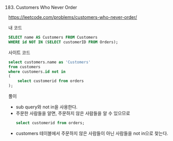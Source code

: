 183. Customers Who Never Order

https://leetcode.com/problems/customers-who-never-order/

내 코드

```sql
SELECT name AS Customers FROM Customers
WHERE id NOT IN (SELECT customerID FROM Orders);
```

사이트 코드

```sql
select customers.name as 'Customers'
from customers
where customers.id not in
(
    select customerid from orders
);
```

풀이
- sub query와 not in을 사용한다.
- 주문한 사람들을 알면, 주문하지 않은 사람들을 알 수 있으므로
  ```sql
  select customerid from orders;
  ```
- customers 테이블에서 주문하지 않은 사람들이 아닌 사람들을 not in으로 찾는다.